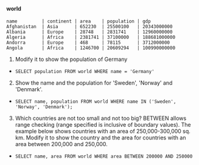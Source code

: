 #### world

`name         | continent | area    | population | gdp`<br/>
`Afghanistan  | Asia      | 652230  | 25500100   | 20343000000`<br/>
`Albania      | Europe    | 28748   | 2831741    | 12960000000`<br/>
`Algeria      | Africa    | 2381741 | 37100000   | 188681000000`<br/>
`Andorra      | Europe    | 468     | 78115      | 3712000000`<br/>
`Angola       | Africa    | 1246700 | 20609294   | 100990000000`<br/>

1. Modify it to show the population of Germany
* `SELECT population FROM world WHERE name = 'Germany'`

2. Show the name and the population for 'Sweden', 'Norway' and 'Denmark'.
* `SELECT name, population FROM world WHERE name IN ('Sweden', 'Norway', 'Denmark');`

3. Which countries are not too small and not too big? BETWEEN allows range checking (range specified is inclusive of boundary values). The example below shows countries with an area of 250,000-300,000 sq. km. Modify it to show the country and the area for countries with an area between 200,000 and 250,000.
* `SELECT name, area FROM world WHERE area BETWEEN 200000 AND 250000`